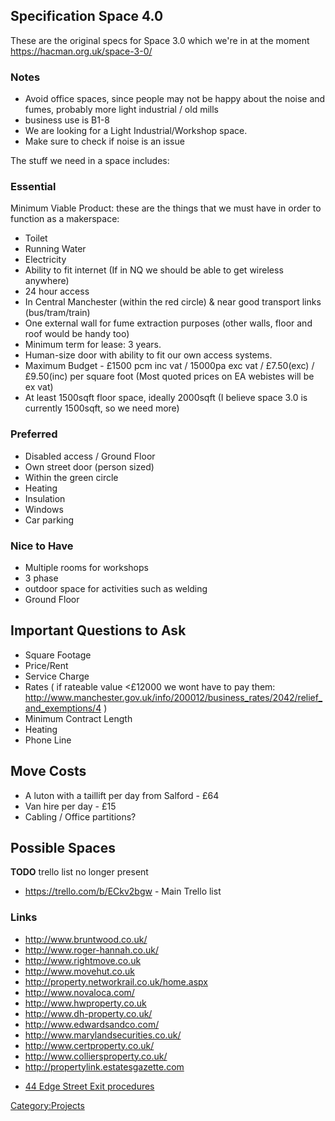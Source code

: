 Specification Space 4.0
-----------------------

These are the original specs for Space 3.0 which we're in at the
moment
<https://hacman.org.uk/space-3-0/>

### Notes

-   Avoid office spaces, since people may not be happy about the noise
    and fumes, probably more light industrial / old mills
-   business use is B1-8
-   We are looking for a Light Industrial/Workshop space.
-   Make sure to check if noise is an issue

The stuff we need in a space includes:

### Essential

Minimum Viable Product: these are the things that we must have in order
to function as a makerspace:

-   Toilet
-   Running Water
-   Electricity
-   Ability to fit internet (If in NQ we should be able to get wireless
    anywhere)
-   24 hour access
-   In Central Manchester (within the red circle) & near good transport
    links (bus/tram/train)
-   One external wall for fume extraction purposes (other walls, floor
    and roof would be handy too)
-   Minimum term for lease: 3 years.
-   Human-size door with ability to fit our own access systems.
-   Maximum Budget - £1500 pcm inc vat / 15000pa exc vat / £7.50(exc) /
    £9.50(inc) per square foot (Most quoted prices on EA webistes will
    be ex vat)
-   At least 1500sqft floor space, ideally 2000sqft (I believe space 3.0
    is currently 1500sqft, so we need more)

### Preferred

-   Disabled access / Ground Floor
-   Own street door (person sized)
-   Within the green circle
-   Heating
-   Insulation
-   Windows
-   Car parking

### Nice to Have

-   Multiple rooms for workshops
-   3 phase
-   outdoor space for activities such as welding
-   Ground Floor

Important Questions to Ask
--------------------------

-   Square Footage
-   Price/Rent
-   Service Charge
-   Rates ( if rateable value &lt;£12000 we wont have to pay them:
    <http://www.manchester.gov.uk/info/200012/business_rates/2042/relief_and_exemptions/4>
    )
-   Minimum Contract Length
-   Heating
-   Phone Line

Move Costs
----------

-   A luton with a taillift per day from Salford - £64
-   Van hire per day - £15
-   Cabling / Office partitions?

Possible Spaces
---------------

**TODO** trello list no longer present

-   <https://trello.com/b/ECkv2bgw> - Main Trello list

### Links

-   <http://www.bruntwood.co.uk/>
-   <http://www.roger-hannah.co.uk/>
-   <http://www.rightmove.co.uk>
-   <http://www.movehut.co.uk>
-   <http://property.networkrail.co.uk/home.aspx>
-   <http://www.novaloca.com/>
-   <http://www.hwproperty.co.uk>
-   <http://www.dh-property.co.uk/>
-   <http://www.edwardsandco.com/>
-   <http://www.marylandsecurities.co.uk/>
-   <http://www.certproperty.co.uk/>
-   <http://www.colliersproperty.co.uk/>
-   <http://propertylink.estatesgazette.com>

<!-- -->

-   [44 Edge Street Exit
    procedures](44_Edge_Street_Exit_procedures "wikilink")

[Category:Projects](Category:Projects "wikilink")